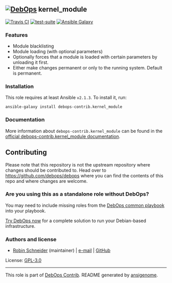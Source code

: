 ## [![DebOps](https://debops.org/images/debops-small.png)](https://debops.org) kernel_module

<!-- This file was generated by Ansigenome. Do not edit this file directly but
     instead have a look at the files in the ./meta/ directory. -->

[![Travis CI](https://img.shields.io/travis/debops-contrib/ansible-kernel_module.svg?style=flat)](https://travis-ci.org/debops-contrib/ansible-kernel_module)
[![test-suite](https://img.shields.io/badge/test--suite-ansible--kernel__module-blue.svg?style=flat)](https://github.com/debops/test-suite/tree/master/ansible-kernel_module/)
[![Ansible Galaxy](https://img.shields.io/badge/galaxy-debops--contrib.kernel_module-660198.svg?style=flat)](https://galaxy.ansible.com/debops-contrib/kernel_module)


### Features

* Module blacklisting
* Module loading (with optional parameters)
* Optionally forces that a module is loaded with certain parameters by unloading it first.
* Either make changes permanent or only to the running system. Default is permanent.

### Installation

This role requires at least Ansible `v2.1.3`. To install it, run:

```Shell
ansible-galaxy install debops-contrib.kernel_module
```

### Documentation

<!-- FIXME: Change to the canonical URL when it has been setup. https://github.com/debops/docs/issues/111 -->
More information about `debops-contrib.kernel_module` can be found in the
[official debops-contrib.kernel_module documentation](https://debops-contrib.readthedocs.io/en/latest/ansible/roles/ansible-kernel_module/docs/).

## Contributing

Please note that this repository is not the upstream repository where changes should be contributed to.
Head over to https://github.com/debops/debops where you can find the contents of this repo and where changes are welcome.



### Are you using this as a standalone role without DebOps?

You may need to include missing roles from the [DebOps common
playbook](https://github.com/debops/debops-playbooks/blob/master/playbooks/common.yml)
into your playbook.

[Try DebOps now](https://debops.org/) for a complete solution to run your Debian-based infrastructure.





### Authors and license

- [Robin Schneider](https://docs.debops.org/en/latest/debops-keyring/docs/entities.html#debops-keyring-entity-ypid) (maintainer) | [e-mail](mailto:ypid@riseup.net) | [GitHub](https://github.com/ypid)

License: [GPL-3.0](https://tldrlegal.com/license/gnu-general-public-license-v3-%28gpl-3%29)

***

This role is part of [DebOps Contrib](https://github.com/debops-contrib/debops-contrib). README generated by [ansigenome](https://github.com/nickjj/ansigenome/).
<!-- Ansigenome sources: https://github.com/ypid/ypid-ansible-common/tree/master/template_READMEs/debops-contrib -->
